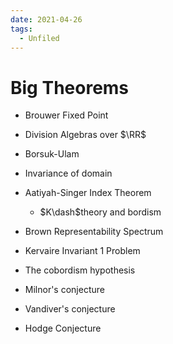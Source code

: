 ```yaml
---
date: 2021-04-26
tags: 
  - Unfiled
---
```


# Big Theorems

- Brouwer Fixed Point
- Division Algebras over $\RR$
- Borsuk-Ulam
- Invariance of domain
- Aatiyah-Singer Index Theorem
  - $K\dash$theory and bordism
- Brown Representability Spectrum

- Kervaire Invariant 1 Problem
- The cobordism hypothesis
- Milnor's conjecture
- Vandiver's conjecture
- Hodge Conjecture

